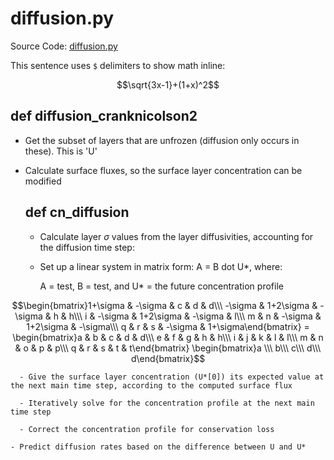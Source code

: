 # diffusion.py

Source Code:
[diffusion.py](https://github.com/jeremyaemmett/VU-MALM/blob/main/diffusion.py)

This sentence uses `$` delimiters to show math inline:  
```math
\sqrt{3x-1}+(1+x)^2
```

## def diffusion_cranknicolson2

  - Get the subset of layers that are unfrozen (diffusion only occurs in these). This is 'U'

  - Calculate surface fluxes, so the surface layer concentration can be modified

    ## def cn_diffusion

      - Calculate layer $\sigma$ values from the layer diffusivities, accounting for the diffusion time step:
      
      - Set up a linear system in matrix form: A = B dot U*, where:

        A = test, B = test, and U* = the future concentration profile

$$\begin{bmatrix}1+\sigma & -\sigma & c & d & d\\\ -\sigma & 1+2\sigma & -\sigma & h & h\\\ i & -\sigma & 1+2\sigma & -\sigma & l\\\ m & n & -\sigma & 1+2\sigma & -\sigma\\\ q & r & s & -\sigma & 1+\sigma\end{bmatrix} = \begin{bmatrix}a & b & c & d & d\\\ e & f & g & h & h\\\ i & j & k & l & l\\\ m & n & o & p & p\\\ q & r & s & t & t\end{bmatrix} \begin{bmatrix}a \\\ b\\\ c\\\ d\\\ d\end{bmatrix}$$ 

      - Give the surface layer concentration (U*[0]) its expected value at the next main time step, according to the computed surface flux
   
      - Iteratively solve for the concentration profile at the next main time step
   
      - Correct the concentration profile for conservation loss

    - Predict diffusion rates based on the difference between U and U*
   


